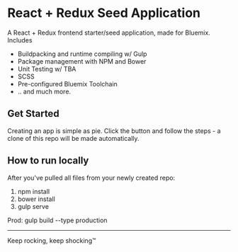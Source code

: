 # React + Redux Seed Application
A React + Redux frontend starter/seed application, made for Bluemix. Includes
- Buildpacking and runtime compiling w/ Gulp
- Package management with NPM and Bower
- Unit Testing w/ TBA
- SCSS
- Pre-configured Bluemix Toolchain
- .. and much more.

## Get Started
Creating an app is simple as pie. Click the button and follow the steps - a clone of this repo will be made automatically.

## How to run locally
After you've pulled all files from your newly created repo:
1. npm install
2. bower install
3. gulp serve

Prod: gulp build --type production

----
Keep rocking, keep shocking™
